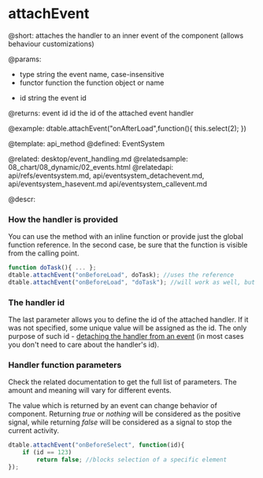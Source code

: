 attachEvent
=============

@short:
	attaches the handler to an inner event of the component (allows behaviour customizations)

@params:
- type		string			the event name, case-insensitive
- functor	function		the function object or name
* id		string		the event id


@returns:
	event id		id		the id of the attached event handler

@example:
dtable.attachEvent("onAfterLoad",function(){
	this.select(2);
})

	
@template:	api_method
@defined:	EventSystem	

@related: 
	desktop/event_handling.md
@relatedsample:
	08_chart/08_dynamic/02_events.html
@relatedapi: 
	api/refs/eventsystem.md,
	api/eventsystem_detachevent.md, 
	api/eventsystem_hasevent.md
	api/eventsystem_callevent.md
	

@descr:

### How the handler is provided

You can use the method with an inline function or 
provide just the global function reference. In the second case, 
be sure that the function is visible from the calling point. 


~~~js
function doTask(){ ... };
dtable.attachEvent("onBeforeLoad", doTask); //uses the reference
dtable.attachEvent("onBeforeLoad", "doTask"); //will work as well, but not recommended
~~~

### The handler id

The last parameter allows you to define the id of the attached handler. 
If it was not specified, some unique value will be assigned as the id.
The only purpose of such id - [detaching the handler from an event](datatable/events_handling.md#methodattachevent)
(in most cases you don't need to care about the handler's id).


### Handler function parameters

Check the related documentation to get the full list of parameters. The amount and meaning will vary for different events.

The value which is returned by an event can change behavior of component. Returning <i>true</i> or <i>nothing</i> will be considered as the positive signal, while returning <i>false</i> will be considered as a signal to stop the current activity. 

~~~js
dtable.attachEvent("onBeforeSelect", function(id){
    if (id == 123)
		return false; //blocks selection of a specific element
});
~~~


